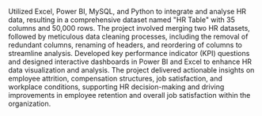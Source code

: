 Utilized Excel, Power BI, MySQL, and Python to integrate and analyse HR data, resulting in a comprehensive dataset named "HR Table" with 35 columns and 50,000 rows. 
The project involved merging two HR datasets, followed by meticulous data cleaning processes, including the removal of redundant columns, renaming of headers, and reordering of columns to streamline analysis.
Developed key performance indicator (KPI) questions and designed interactive dashboards in Power BI and Excel to enhance HR data visualization and analysis. 
The project delivered actionable insights on employee attrition, compensation structures, job satisfaction, and workplace conditions, supporting HR decision-making and driving improvements in employee retention and overall job satisfaction within the organization.
